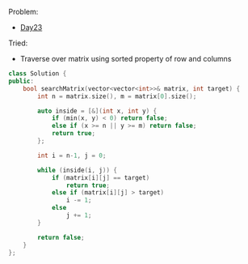 Problem:
   - [Day23](https://leetcode.com/explore/challenge/card/february-leetcoding-challenge-2021/587/week-4-february-22nd-february-28th/3650/)

Tried:
   - Traverse over matrix using sorted property of row and columns

``` cpp
class Solution {
public:
    bool searchMatrix(vector<vector<int>>& matrix, int target) {
        int n = matrix.size(), m = matrix[0].size();

        auto inside = [&](int x, int y) {
        	if (min(x, y) < 0) return false;
        	else if (x >= n || y >= m) return false;
        	return true;
        };

        int i = n-1, j = 0;

        while (inside(i, j)) {
        	if (matrix[i][j] == target)
        		return true;
        	else if (matrix[i][j] > target)
        		i -= 1;
        	else
        		j += 1;
        }

        return false;
    }
};
```